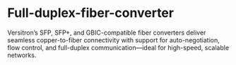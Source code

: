 # Full-duplex-fiber-converter
Versitron’s SFP, SFP+, and GBIC-compatible fiber converters deliver seamless copper-to-fiber connectivity with support for auto-negotiation, flow control, and full-duplex communication—ideal for high-speed, scalable networks.

